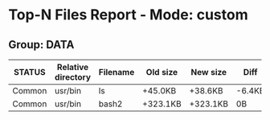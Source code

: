# Top-N Files Report - Mode: custom

## Group: DATA

| STATUS | Relative directory | Filename | Old size | New size | Diff | Diff% |
|--------|--------------------|----------|----------|----------|------|-------|
| Common | usr/bin | ls | +45.0KB | +38.6KB | -6.4KB | -14.30% |
| Common | usr/bin | bash2 | +323.1KB | +323.1KB | 0B | +0.00% |

